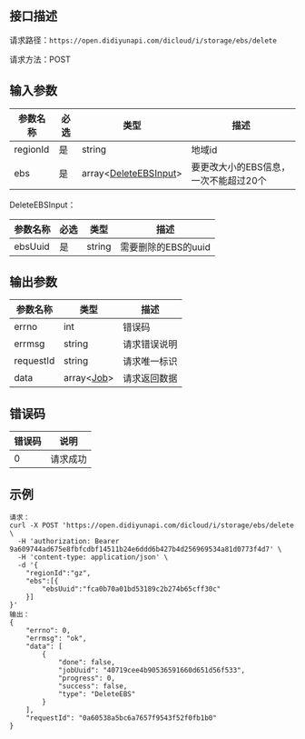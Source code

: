 ## 接口描述
请求路径：`https://open.didiyunapi.com/dicloud/i/storage/ebs/delete`

请求方法：POST

## 输入参数
|参数名称 | 必选 | 类型 | 描述|
|--------|-----|-----|-----|
| regionId | 是 | string | 地域id |
| ebs | 是 | array<[DeleteEBSInput](#DeleteEBSInput)> | 要更改大小的EBS信息，一次不能超过20个 |

<span id="DeleteEBSInput"></span>
DeleteEBSInput：

|参数名称 | 必选 | 类型 | 描述|
|--------|-----|-----|-----|
|ebsUuid     | 是 |   string  |   需要删除的EBS的uuid          |

## 输出参数
|参数名称  | 类型 | 描述|
|--------|-----|-----|
|errno | int  |错误码 |
|errmsg|string|请求错误说明	|
|requestId |string|请求唯一标识 |
|data | array<[Job](/static/docs-content/products/通用响应结构.md#Job)>   | 请求返回数据| 


## 错误码
| 错误码 | 说明    |
|-------|---------|
| 0    | 请求成功  |

## 示例

```
请求：
curl -X POST 'https://open.didiyunapi.com/dicloud/i/storage/ebs/delete \
  -H 'authorization: Bearer 9a609744ad675e8fbfcdbf14511b24e6ddd6b427b4d256969534a81d0773f4d7' \
  -H 'content-type: application/json' \
  -d '{	
	"regionId":"gz",
	"ebs":[{
		"ebsUuid":"fca0b70a01bd53189c2b274b65cff30c"
	}]
}'
输出：
{
	"errno": 0,
	"errmsg": "ok",
	"data": [
		{
			"done": false,
			"jobUuid": "40719cee4b90536591660d651d56f533",
			"progress": 0,
			"success": false,
			"type": "DeleteEBS"
		}
	],
	"requestId": "0a60538a5bc6a7657f9543f52f0fb1b0"
}
```